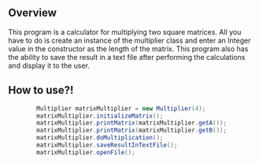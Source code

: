 ## Overview

This program is a calculator for multiplying two square matrices. All you have to do is create an instance of the multiplier class and enter an Integer value in the constructor as the length of the matrix.
This program also has the ability to save the result in a text file after performing the calculations and display it to the user.

## How to use?!

```Java
        Multiplier matrixMultiplier = new Multiplier(4);
        matrixMultiplier.initializeMatrix();
        matrixMultiplier.printMatrix(matrixMultiplier.getA());
        matrixMultiplier.printMatrix(matrixMultiplier.getB());
        matrixMultiplier.doMultiplication();
        matrixMultiplier.saveResultInTextFile();
        matrixMultiplier.openFile();
```
